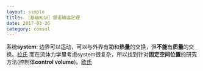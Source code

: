 ```yaml
---
layout: simple
title: ［基础知识］雷诺输运定理
date: 2017-03-26
category: comsol
---
```

<script type="text/x-mathjax-config">MathJax.Hub.Config({tex2jax: {inlineMath:[['$','$']]}});</script>
<script type="text/javascript" src="http://cdn.mathjax.org/mathjax/latest/MathJax.js?config=TeX-AMS-MML_HTMLorMML"></script>

系统**system**: 边界可以运动，可以与外界有**功**和**热量**的交换，但**不能**有**质量**的交换。[拉氏]()
而在流体力学里考虑system很复杂，所以找到针对**固定空间位置**的研究方法(控制体**control volume**)。[欧氏]()

